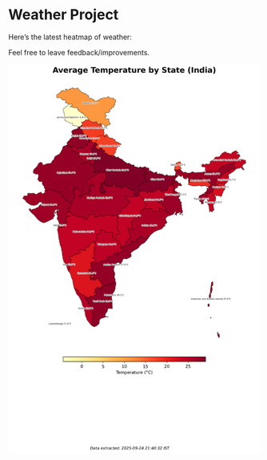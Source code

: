 # Weather Project

Here’s the latest heatmap of weather:

Feel free to leave feedback/improvements.

![India Heatmap](docs/assets/india_heatmap.png?v=D417FA)
